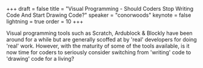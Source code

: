 +++
draft = false
title = "Visual Programming - Should Coders Stop Writing Code And Start Drawing Code?"
speaker = "conorwoods"
keynote = false
lightning = true
order = 10
+++

Visual programming tools such as Scratch, Ardublock & Blockly have been around for a while but are generally scoffed at by 'real' developers for doing 'real' work. However, with the maturity of some of the tools available, is it now time for coders to seriously consider switching from 'writing' code to 'drawing' code for a living?